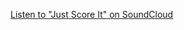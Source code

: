 [Listen to "Just Score It" on SoundCloud](https://soundcloud.com/osamason/just-score-it-prod-gyro-lil-o)
